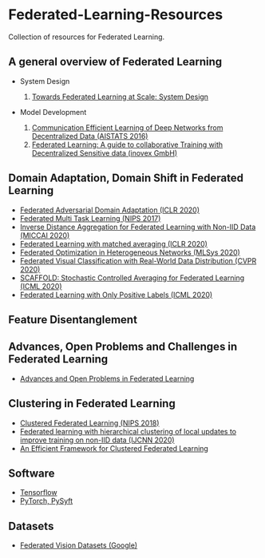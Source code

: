 # Federated-Learning-Resources

Collection of resources for Federated Learning.

## A general overview of Federated Learning

* System Design

  1. [Towards Federated Learning at Scale: System Design](https://arxiv.org/pdf/1902.01046.pdf)

* Model Development
  
  1. [Communication Efficient Learning of Deep Networks from Decentralized Data (AISTATS 2016)](https://arxiv.org/pdf/1602.05629.pdf)
  2. [Federated Learning: A guide to collaborative Training with Decentralized Sensitive data (inovex GmbH)](https://www.inovex.de/blog/federated-learning-collaborative-training-part-1/)

## Domain Adaptation, Domain Shift in Federated Learning

* [Federated Adversarial Domain Adaptation (ICLR 2020)](https://arxiv.org/pdf/1911.02054.pdf)
* [Federated Multi Task Learning (NIPS 2017)](https://arxiv.org/pdf/1705.10467.pdf)
* [Inverse Distance Aggregation for Federated Learning with Non-IID Data (MICCAI 2020)](https://arxiv.org/abs/2008.07665)
* [Federated Learning with matched averaging (ICLR 2020)](https://openreview.net/pdf?id=BkluqlSFDS)
* [Federated Optimization in Heterogeneous Networks (MLSys 2020)](https://arxiv.org/pdf/1812.06127.pdf)
* [Federated Visual Classification with Real-World Data Distribution (CVPR 2020)](https://arxiv.org/pdf/2003.08082.pdf)
* [SCAFFOLD: Stochastic Controlled Averaging for Federated Learning (ICML 2020)](https://proceedings.icml.cc/static/paper_files/icml/2020/788-Paper.pdf)
* [Federated Learning with Only Positive Labels (ICML 2020)](https://proceedings.icml.cc/static/paper_files/icml/2020/5034-Paper.pdf)

## Feature Disentanglement

## Advances, Open Problems and Challenges in Federated Learning

* [Advances and Open Problems in Federated Learning](https://arxiv.org/pdf/1912.04977.pdf)

## Clustering in Federated Learning

* [Clustered Federated Learning (NIPS 2018)](http://iphome.hhi.de/samek/pdf/SatFLNIPS19.pdf)
* [Federated learning with hierarchical clustering of local updates to improve training on non-IID data (IJCNN 2020)](https://arxiv.org/pdf/2004.11791.pdf)
* [An Efficient Framework for Clustered Federated Learning](https://arxiv.org/pdf/2006.04088.pdf)

## Software

* [Tensorflow](https://www.tensorflow.org/federated/tutorials/federated_learning_for_image_classification)
* [PyTorch, PySyft](https://github.com/OpenMined/PySyft)

## Datasets

* [Federated Vision Datasets (Google)](https://github.com/google-research/google-research/tree/master/federated_vision_datasets)
